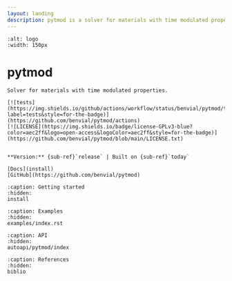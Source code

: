 ```yaml
---
layout: landing
description: pytmod is a solver for materials with time modulated properties.
---
```


```{image} ./_static/pytmod.png
:alt: logo
:width: 150px
```

# pytmod

```{rst-class} lead
Solver for materials with time modulated properties.

[![tests](https://img.shields.io/github/actions/workflow/status/benvial/pytmod/test.yml?label=tests&style=for-the-badge)](https://github.com/benvial/pytmod/actions)
[![LICENSE](https://img.shields.io/badge/license-GPLv3-blue?color=aec2ff&logo=open-access&logoColor=aec2ff&style=for-the-badge)](https://github.com/benvial/pytmod/blob/main/LICENSE.txt)


**Version:** {sub-ref}`release` | Built on {sub-ref}`today`
```


```{container} buttons
[Docs](install)  
[GitHub](https://github.com/benvial/pytmod)
```



<!-- 
```{grid} 1 1 2 3
:gutter: 2
:padding: 0
:class-row: surface
~~~{grid-item-card} {octicon}`rss` Install
:link: install.html
Easy installation
~~~
~~~{grid-item-card} Example
Example
~~~
~~~{grid-item-card} Example
Example
~~~
~~~{grid-item-card} Example
Example
~~~
~~~{grid-item-card} Example
Example
~~~
~~~{grid-item-card} Example
Example
~~~
``` -->


```{toctree}
:caption: Getting started
:hidden:
install
```

```{toctree}
:caption: Examples
:hidden:
examples/index.rst
```

```{toctree}
:caption: API
:hidden:
autoapi/pytmod/index
```

```{toctree}
:caption: References
:hidden:
biblio
```
